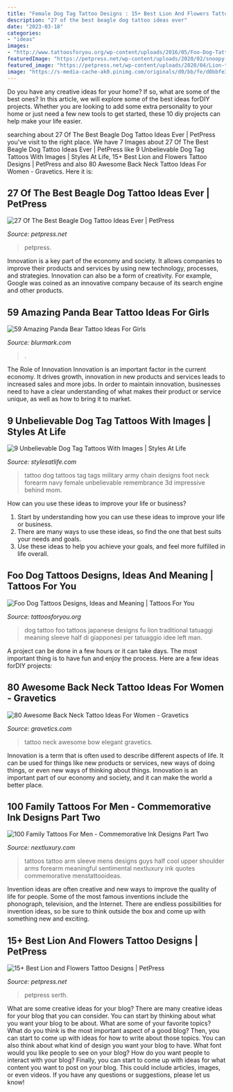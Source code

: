 ```yaml
---
title: "Female Dog Tag Tattoo Designs : 15+ Best Lion And Flowers Tattoo Designs"
description: "27 of the best beagle dog tattoo ideas ever"
date: "2023-03-18"
categories:
- "ideas"
images:
- "http://www.tattoosforyou.org/wp-content/uploads/2016/05/Foo-Dog-Tattoos.jpg"
featuredImage: "https://petpress.net/wp-content/uploads/2020/02/snoopy-tattoo-missing-you.jpg"
featured_image: "https://petpress.net/wp-content/uploads/2020/04/Lion-tattoo-with-flowers-art-cool.jpg"
image: "https://s-media-cache-ak0.pinimg.com/originals/d0/bb/fe/d0bbfe3ad5ac074bf1f0a732626162b4.jpg"
---
```



Do you have any creative ideas for your home? If so, what are some of the best ones? In this article, we will explore some of the best ideas forDIY projects. Whether you are looking to add some extra personality to your home or just need a few new tools to get started, these 10 diy projects can help make your life easier.

	

		
searching about 27 Of The Best Beagle Dog Tattoo Ideas Ever | PetPress you've visit to the right place. We have 7 Images about 27 Of The Best Beagle Dog Tattoo Ideas Ever | PetPress like 9 Unbelievable Dog Tag Tattoos With Images | Styles At Life, 15+ Best Lion and Flowers Tattoo Designs | PetPress and also 80 Awesome Back Neck Tattoo Ideas For Women - Gravetics. Here it is:
		
    
## 27 Of The Best Beagle Dog Tattoo Ideas Ever | PetPress

<img loading=lazy src="https://petpress.net/wp-content/uploads/2020/02/snoopy-tattoo-missing-you.jpg" onerror="this.onerror=null;this.src='https://tse3.mm.bing.net/th?id=OIP.MKEZnOg8X3XQf891Gdr_RQHaHa&amp;pid=15.1';" alt="27 Of The Best Beagle Dog Tattoo Ideas Ever | PetPress">

_Source: petpress.net_

>petpress. 

	

Innovation is a key part of the economy and society. It allows companies to improve their products and services by using new technology, processes, and strategies. Innovation can also be a form of creativity. For example, Google was coined as an innovative company because of its search engine and other products.

    
## 59 Amazing Panda Bear Tattoo Ideas For Girls

<img loading=lazy src="https://www.blurmark.com/wp-content/uploads/2017/04/Panda-Bear-On-Tree-1024x1024.jpg" onerror="this.onerror=null;this.src='https://tse4.mm.bing.net/th?id=OIP.-iLtA1N_BRTj6lQUPbkopQHaHa&amp;pid=15.1';" alt="59 Amazing Panda Bear Tattoo Ideas For Girls">

_Source: blurmark.com_

>. 

	

The Role of Innovation
Innovation is an important factor in the current economy. It drives growth, innovation in new products and services leads to increased sales and more jobs. In order to maintain innovation, businesses need to have a clear understanding of what makes their product or service unique, as well as how to bring it to market.

    
## 9 Unbelievable Dog Tag Tattoos With Images | Styles At Life

<img loading=lazy src="https://s-media-cache-ak0.pinimg.com/originals/d0/bb/fe/d0bbfe3ad5ac074bf1f0a732626162b4.jpg" onerror="this.onerror=null;this.src='https://tse4.mm.bing.net/th?id=OIP.LxTSIs0NVzJmIeByeDhmnAHaJ4&amp;pid=15.1';" alt="9 Unbelievable Dog Tag Tattoos With Images | Styles At Life">

_Source: stylesatlife.com_

>tattoo dog tattoos tag tags military army chain designs foot neck forearm navy female unbelievable remembrance 3d impressive behind mom. 

	

How can you use these ideas to improve your life or business?
1. Start by understanding how you can use these ideas to improve your life or business.
2. There are many ways to use these ideas, so find the one that best suits your needs and goals.
3. Use these ideas to help you achieve your goals, and feel more fulfilled in life overall.

    
## Foo Dog Tattoos Designs, Ideas And Meaning | Tattoos For You

<img loading=lazy src="http://www.tattoosforyou.org/wp-content/uploads/2016/05/Foo-Dog-Tattoos.jpg" onerror="this.onerror=null;this.src='https://tse4.mm.bing.net/th?id=OIP.OdtHAizzMVKFTu3lshS-9QHaNK&amp;pid=15.1';" alt="Foo Dog Tattoos Designs, Ideas and Meaning | Tattoos For You">

_Source: tattoosforyou.org_

>dog tattoo foo tattoos japanese designs fu lion traditional tatuaggi meaning sleeve half di giapponesi per tatuaggio idee left man. 

	

A project can be done in a few hours or it can take days. The most important thing is to have fun and enjoy the process. Here are a few ideas forDIY projects: 

    
## 80 Awesome Back Neck Tattoo Ideas For Women - Gravetics

<img loading=lazy src="http://www.gravetics.com/wp-content/uploads/2016/11/elegant-bow-back-neck-tattoo.jpg" onerror="this.onerror=null;this.src='https://tse1.mm.bing.net/th?id=OIP.V0yxw8ntbocqY-lPjuACaQHaHb&amp;pid=15.1';" alt="80 Awesome Back Neck Tattoo Ideas For Women - Gravetics">

_Source: gravetics.com_

>tattoo neck awesome bow elegant gravetics. 

	

Innovation is a term that is often used to describe different aspects of life. It can be used for things like new products or services, new ways of doing things, or even new ways of thinking about things. Innovation is an important part of our economy and society, and it can make the world a better place.

    
## 100 Family Tattoos For Men - Commemorative Ink Designs Part Two

<img loading=lazy src="http://nextluxury.com/wp-content/uploads/mens-upper-arms-sentimental-lines-family-tattoo.jpg" onerror="this.onerror=null;this.src='https://tse4.mm.bing.net/th?id=OIP.9lFAr8zB8gg8cU7G-82oCAHaHa&amp;pid=15.1';" alt="100 Family Tattoos For Men - Commemorative Ink Designs Part Two">

_Source: nextluxury.com_

>tattoos tattoo arm sleeve mens designs guys half cool upper shoulder arms forearm meaningful sentimental nextluxury ink quotes commemorative menstattooideas. 

	

Invention ideas are often creative and new ways to improve the quality of life for people. Some of the most famous inventions include the phonograph, television, and the Internet. There are endless possibilities for invention ideas, so be sure to think outside the box and come up with something new and exciting.

    
## 15+ Best Lion And Flowers Tattoo Designs | PetPress

<img loading=lazy src="https://petpress.net/wp-content/uploads/2020/04/Lion-tattoo-with-flowers-art-cool.jpg" onerror="this.onerror=null;this.src='https://tse1.mm.bing.net/th?id=OIP.fFYBEQINLjPzkuKQ7U4_JQHaMp&amp;pid=15.1';" alt="15+ Best Lion and Flowers Tattoo Designs | PetPress">

_Source: petpress.net_

>petpress serth. 

	

What are some creative ideas for your blog?
There are many creative ideas for your blog that you can consider. You can start by thinking about what you want your blog to be about. What are some of your favorite topics? What do you think is the most important aspect of a good blog? Then, you can start to come up with ideas for how to write about those topics. You can also think about what kind of design you want your blog to have. What font would you like people to see on your blog? How do you want people to interact with your blog? Finally, you can start to come up with ideas for what content you want to post on your blog. This could include articles, images, or even videos. If you have any questions or suggestions, please let us know!

